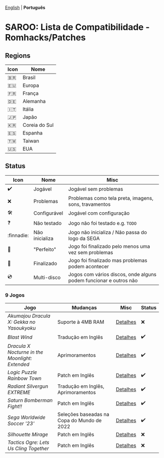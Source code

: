 [English](README.md) | **Português**

# SAROO: Lista de Compatibilidade - Romhacks/Patches

## Regions

| Icon     | Nome          |
| -------- | ------------- |
| :brazil: | Brasil        |
| :eu:     | Europa        |
| :fr:     | França        |
| :de:     | Alemanha      |
| :it:     | Itália        |
| :jp:     | Japão         |
| :kr:     | Coreia do Sul |
| :es:     | Espanha       |
| :taiwan: | Taiwan        |
| :us:     | EUA           |

## Status

| Icon                | Nome           | Misc                                                              |
| ------------------- | -------------- | ----------------------------------------------------------------- |
| :heavy_check_mark:  | Jogável        | Jogável sem problemas                                             |
| :x:                 | Problemas      | Problemas como tela preta, imagens, sons, travamentos             |
| :hammer_and_wrench: | Configurável   | Jogável com configuração                                          |
| :question:          | Não testado    | Jogo não foi testado e.g. `TODO`                                  |
| :finnadie:          | Não inicializa | Jogo não inicializa / Não passa do logo da SEGA                   |
| :100:               | "Perfeito"     | Jogo foi finalizado pelo menos uma vez sem problemas              |
| :checkered_flag:    | Finalizado     | Jogo foi finalizado mas problemas podem acontecer                 |
| :cd:                | Multi-disco    | Jogos com vários discos, onde alguns podem funcionar e outros não |

### 9 Jogos

| Jogo                                            | Mudanças                                   | Misc                                                                   | Status             |
| ----------------------------------------------- | ------------------------------------------ | ---------------------------------------------------------------------- | ------------------ |
| _Akumajou Dracula X: Gekka no Yasoukyoku_       | Suporte à 4MB RAM                          | [Detalhes](../../Regions/Romhacks/T-9527G/4MB_YZB/01/README.md)        | :x:                |
| _Blast Wind_                                    | Tradução em Inglês                         | [Detalhes](../../Regions/Romhacks/T-1810G/01/README.md)                | :heavy_check_mark: |
| _Dracula X Nocturne in the Moonlight: Extended_ | Aprimoramentos                             | [Detalhes](../../Regions/Romhacks/T-9527G/DRACULAX_EXTENDED/README.md) | :heavy_check_mark: |
| _Logic Puzzle Rainbow Town_                     | Patch em Inglês                            | [Detalhes](../../Regions/Romhacks/T-4303G/01/README.md)                | :heavy_check_mark: |
| _Radiant Silvergun EXTREME_                     | Tradução em Inglês, Aprimoramentos         | [Detalhes](../../Regions/Romhacks/T-32902G/01/README.md)               | :heavy_check_mark: |
| _Saturn Bomberman Fight!!_                      | Patch em Inglês                            | [Detalhes](../../Regions/Romhacks/T-14321G/01/README.md)               | :heavy_check_mark: |
| _Sega Worldwide Soccer '23'_                    | Seleções baseadas na Copa do Mundo de 2022 | [Detalhes](../../Regions/Romhacks/MK-81123/01/README.md)               | :heavy_check_mark: |
| _Silhouette Mirage_                             | Patch em Inglês                            | [Detalhes](../../Regions/Romhacks/T-32901G/01/README.md)               | :x:                |
| _Tactics Ogre: Lets Us Cling Together_          | Patch em Inglês                            | [Detalhes](../../Regions/Romhacks/T-5306G/01/README.md)                | :x:                |
